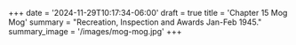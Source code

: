 +++
date = '2024-11-29T10:17:34-06:00'
draft = true
title = 'Chapter 15 Mog Mog'
summary = "Recreation, Inspection and Awards Jan-Feb 1945."
summary_image = '/images/mog-mog.jpg'
+++
